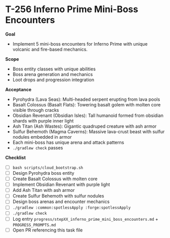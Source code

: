 # T-256 Inferno Prime Mini-Boss Encounters

**Goal**

- Implement 5 mini-boss encounters for Inferno Prime with unique volcanic and fire-based mechanics.

**Scope**

- Boss entity classes with unique abilities
- Boss arena generation and mechanics
- Loot drops and progression integration

**Acceptance**

- Pyrohydra (Lava Seas): Multi-headed serpent erupting from lava pools
- Basalt Colossus (Basalt Flats): Towering basalt golem with molten core visible through cracks
- Obsidian Revenant (Obsidian Isles): Tall humanoid formed from obsidian shards with purple inner light
- Ash Titan (Ash Wastes): Gigantic quadruped creature with ash armor
- Sulfur Behemoth (Magma Caverns): Massive lava-crust beast with sulfur nodules embedded in armor
- Each mini-boss has unique arena and attack patterns
- `./gradlew check` passes

**Checklist**

- [ ] `bash scripts/cloud_bootstrap.sh`
- [ ] Design Pyrohydra boss entity
- [ ] Create Basalt Colossus with molten core
- [ ] Implement Obsidian Revenant with purple light
- [ ] Add Ash Titan with ash armor
- [ ] Create Sulfur Behemoth with sulfur nodules
- [ ] Design boss arenas and encounter mechanics
- [ ] `./gradlew :common:spotlessApply :forge:spotlessApply`
- [ ] `./gradlew check`
- [ ] Log entry `progress/stepXX_inferno_prime_mini_boss_encounters.md` + `PROGRESS_PROMPTS.md`
- [ ] Open PR referencing this task file
